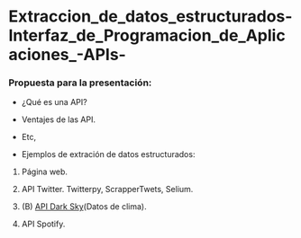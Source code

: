 # Extraccion_de_datos_estructurados-Interfaz_de_Programacion_de_Aplicaciones_-APIs-

### Propuesta para la presentación:

- ¿Qué es una API? 

- Ventajes de las API.

- Etc,

- Ejemplos de extración de datos estructurados:

1. Página web.

2. API Twitter. Twitterpy, ScrapperTwets, Selium.

2. (B) [API Dark Sky](Dark_Sky)(Datos de clima).

3. API Spotify.  
